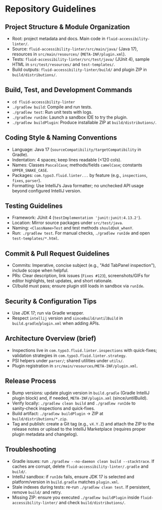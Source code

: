 # Repository Guidelines

## Project Structure & Module Organization
- Root: project metadata and docs. Main code in `fluid-accessibility-linter/`.
- Source: `fluid-accessibility-linter/src/main/java/` (Java 17), resources in `src/main/resources/` (`META-INF/plugin.xml`).
- Tests: `fluid-accessibility-linter/src/test/java/` (JUnit 4), sample HTML in `src/test/resources/` and `test-templates/`.
- Build outputs: `fluid-accessibility-linter/build/` and plugin ZIP in `build/distributions/`.

## Build, Test, and Development Commands
- `cd fluid-accessibility-linter`
- `./gradlew build`: Compile and run tests.
- `./gradlew test`: Run unit tests with logs.
- `./gradlew runIde`: Launch a sandbox IDE to try the plugin.
- `./gradlew buildPlugin`: Produce installable ZIP at `build/distributions/`.

## Coding Style & Naming Conventions
- Language: Java 17 (`sourceCompatibility/targetCompatibility` in Gradle).
- Indentation: 4 spaces; keep lines readable (<120 cols).
- Names: Classes `PascalCase`; methods/fields `camelCase`; constants `UPPER_SNAKE_CASE`.
- Packages: `com.typo3.fluid.linter...` by feature (e.g., `inspections`, `fixes`, `parser`).
- Formatting: Use IntelliJ’s Java formatter; no unchecked API usage beyond configured IntelliJ version.

## Testing Guidelines
- Framework: JUnit 4 (`testImplementation 'junit:junit:4.13.2'`).
- Location: Mirror source packages under `src/test/java`.
- Naming: `<ClassName>Test` and test methods `shouldDoX_whenY`.
- Run: `./gradlew test`. For manual checks, `./gradlew runIde` and open `test-templates/*.html`.

## Commit & Pull Request Guidelines
- Commits: Imperative, concise subject (e.g., "Add TabPanel inspection"), include scope when helpful.
- PRs: Clear description, link issues (`Fixes #123`), screenshots/GIFs for editor highlights, test updates, and short rationale.
- CI/build must pass; ensure plugin still loads in sandbox via `runIde`.

## Security & Configuration Tips
- Use JDK 17; run via Gradle wrapper.
- Respect `intellij` version and `sinceBuild/untilBuild` in `build.gradle`/`plugin.xml` when adding APIs.

## Architecture Overview (brief)
- Inspections live in `com.typo3.fluid.linter.inspections` with quick-fixes; validation strategies in `com.typo3.fluid.linter.strategy`.
- PSI helpers under `parser/`; shared utilities under `utils/`.
- Plugin registration in `src/main/resources/META-INF/plugin.xml`.

## Release Process
- Bump versions: update plugin version in `build.gradle` (Gradle IntelliJ plugin block) and, if needed, `META-INF/plugin.xml` (since/untilBuild).
- Verify locally: `./gradlew clean build` and `./gradlew runIde` to sanity‑check inspections and quick‑fixes.
- Build artifact: `./gradlew buildPlugin` → ZIP at `build/distributions/*.zip`.
- Tag and publish: create a Git tag (e.g., `vX.Y.Z`) and attach the ZIP to the release notes or upload to the IntelliJ Marketplace (requires proper plugin metadata and changelog).

## Troubleshooting
- Gradle issues: run `./gradlew --no-daemon clean build --stacktrace`. If caches are corrupt, delete `fluid-accessibility-linter/.gradle` and `build/`.
- IntelliJ sandbox: if `runIde` fails, ensure JDK 17 is selected and platform/version in `build.gradle` matches `plugin.xml`.
- Stale indexes during tests: re-run `./gradlew clean test`. If persistent, remove `build/` and retry.
- Missing ZIP: ensure you executed `./gradlew buildPlugin` inside `fluid-accessibility-linter/` and check `build/distributions/`.
